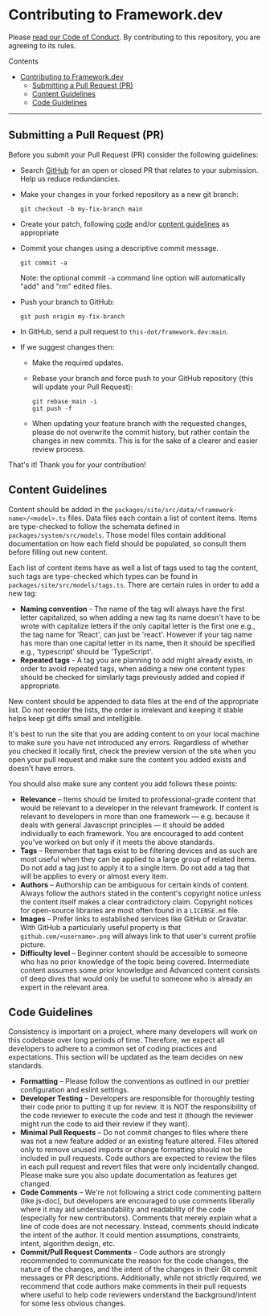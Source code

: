 # Contributing to Framework.dev

Please [read our Code of Conduct](CODE_OF_CONDUCT.md). By contributing to this
repository, you are agreeing to its rules.

Contents

- [Contributing to Framework.dev](#contributing-to-frameworkdev)
  - [Submitting a Pull Request (PR)](#submitting-a-pull-request-pr)
  - [Content Guidelines](#content-guidelines)
  - [Code Guidelines](#code-guidelines)

---

## Submitting a Pull Request (PR)

Before you submit your Pull Request (PR) consider the following guidelines:

- Search [GitHub](https://github.com/thisdot/framework.dev/pulls) for an open or
  closed PR that relates to your submission. Help us reduce redundancies.
- Make your changes in your forked repository as a new git branch:

  ```shell
  git checkout -b my-fix-branch main
  ```

- Create your patch, following [code](#code-guidelines) and/or
  [content guidelines](#content-guidelines) as appropriate
- Commit your changes using a descriptive commit message.

  ```shell
  git commit -a
  ```

  Note: the optional commit `-a` command line option will automatically "add"
  and "rm" edited files.

- Push your branch to GitHub:

  ```shell
  git push origin my-fix-branch
  ```

- In GitHub, send a pull request to `this-dot/framework.dev:main`.
- If we suggest changes then:

  - Make the required updates.
  - Rebase your branch and force push to your GitHub repository (this will
    update your Pull Request):

    ```shell
    git rebase main -i
    git push -f
    ```

  - When updating your feature branch with the requested changes, please do not
    overwrite the commit history, but rather contain the changes in new commits.
    This is for the sake of a clearer and easier review process.

That's it! Thank you for your contribution!

## Content Guidelines

Content should be added in the
`packages/site/src/data/<framework-name>/<model>.ts` files. Data files each
contain a list of content items. Items are type-checked to follow the schemata
defined in `packages/system/src/models`. Those model files contain additional
documentation on how each field should be populated, so consult them before
filling out new content.

Each list of content items have as well a list of tags used to tag the content,
such tags are type-checked which types can be found in
`packages/site/src/models/tags.ts`. There are certain rules in order to add a
new tag:

- **Naming convention** - The name of the tag will always have the first letter
  capitalized, so when adding a new tag its name doesn't have to be wrote with
  capitalize letters if the only capital letter is the first one e.g., the tag
  name for 'React', can just be 'react'. However if your tag name has more than
  one capital letter in its name, then it should be specified e.g., 'typescript'
  should be 'TypeScript'.
- **Repeated tags** - A tag you are planning to add might already exists, in
  order to avoid repeated tags, when adding a new one content types should be
  checked for similarly tags previously added and copied if appropriate.

New content should be appended to data files at the end of the appropriate list.
Do not reorder the lists, the order is irrelevant and keeping it stable helps
keep git diffs small and intelligible.

It's best to run the site that you are adding content to on your local machine
to make sure you have not introduced any errors. Regardless of whether you
checked it locally first, check the preview version of the site when you open
your pull request and make sure the content you added exists and doesn't have
errors.

You should also make sure any content you add follows these points:

- **Relevance** – Items should be limited to professional-grade content that
  would be relevant to a developer in the relevant framework. If content is
  relevant to developers in more than one framework — e.g. because it deals with
  general Javascript principles — it should be added individually to each
  framework. You are encouraged to add content you've worked on but only if it
  meets the above standards.
- **Tags** – Remember that tags exist to be filtering devices and as such are
  most useful when they can be applied to a large group of related items. Do not
  add a tag just to apply it to a single item. Do not add a tag that will be
  applies to every or almost every item.
- **Authors** – Authorship can be ambiguous for certain kinds of content. Always
  follow the authors stated in the content's copyright notice unless the content
  itself makes a clear contradictory claim. Copyright notices for open-source
  libraries are most often found in a `LICENSE.md` file.
- **Images** – Prefer links to established services like GitHub or Gravatar.
  With GitHub a particularly useful property is that `github.com/<username>.png`
  will always link to that user's current profile picture.
- **Difficulty level** – Beginner content should be accessible to someone who
  has no prior knowledge of the topic being covered. Intermediate content
  assumes some prior knowledge and Advanced content consists of deep dives that
  would only be useful to someone who is already an expert in the relevant area.

## Code Guidelines

Consistency is important on a project, where many developers will work on this
codebase over long periods of time. Therefore, we expect all developers to
adhere to a common set of coding practices and expectations. This section will
be updated as the team decides on new standards.

- **Formatting** – Please follow the conventions as outlined in our prettier
  configuration and eslint settings.
- **Developer Testing** – Developers are responsible for thoroughly testing
  their code prior to putting it up for review. It is NOT the responsibility of
  the code reviewer to execute the code and test it (though the reviewer might
  run the code to aid their review if they want).
- **Minimal Pull Requests** – Do not commit changes to files where there was not
  a new feature added or an existing feature altered. Files altered only to
  remove unused imports or change formatting should not be included in pull
  requests. Code authors are expected to review the files in each pull request
  and revert files that were only incidentally changed. Please make sure you
  also update documentation as features get changed.
- **Code Comments** – We're not following a strict code commenting pattern (like
  js-doc), but developers are encouraged to use comments liberally where it may
  aid understandability and readability of the code (especially for new
  contributors). Comments that merely explain what a line of code does are not
  necessary. Instead, comments should indicate the intent of the author. It
  could mention assumptions, constraints, intent, algorithm design, etc.
- **Commit/Pull Request Comments** – Code authors are strongly recommended to
  communicate the reason for the code changes, the nature of the changes, and
  the intent of the changes in their Git commit messages or PR descriptions.
  Additionally, while not strictly required, we recommend that code authors make
  comments in their pull requests where useful to help code reviewers understand
  the background/intent for some less obvious changes.
